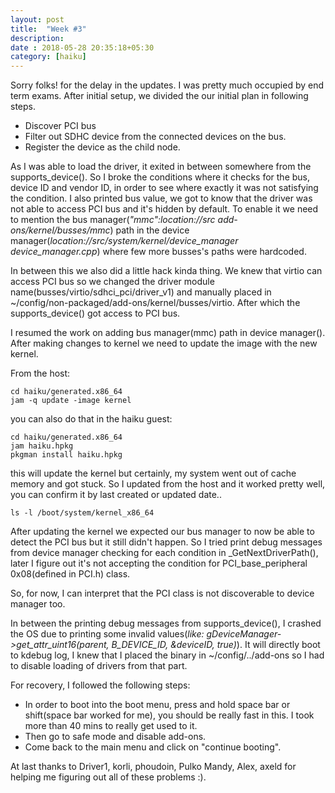```yaml
---
layout: post
title:  "Week #3"
description:
date : 2018-05-28 20:35:18+05:30
category: [haiku]
---
```

Sorry folks! for the delay in the updates. I was pretty much occupied by end term exams. After initial setup, we divided the our initial plan in following steps.

* Discover PCI bus
* Filter out SDHC device from the connected devices on the bus.
* Register the device as the child node.

As I was able to load the driver, it exited in between somewhere from the supports_device(). So I broke the conditions where it checks for the bus, device ID and vendor ID, in order to see where exactly it was not satisfying the condition. I also printed bus value, we got to know that the driver was not able to access PCI bus and it's hidden by default. To enable it we need to mention the bus manager(*"mmc":location://src add-ons/kernel/busses/mmc*) path in the device manager(*location://src/system/kernel/device_manager device_manager.cpp*) where few more busses's paths were hardcoded.

In between this we also did a little hack kinda thing. We knew that virtio can access PCI bus so we changed the driver module name(busses/virtio/sdhci_pci/driver_v1) and manually placed in ~/config/non-packaged/add-ons/kernel/busses/virtio. After which the supports_device() got access to PCI bus. 

I resumed the work on adding bus manager(mmc) path in device manager(). After making changes to kernel we need to update the image with the new kernel.

From the host:

    cd haiku/generated.x86_64
    jam -q update -image kernel
you can also do that in the haiku guest:

    cd haiku/generated.x86_64
    jam haiku.hpkg
    pkgman install haiku.hpkg

this will update the kernel but certainly, my system went out of cache memory and got stuck. So I updated from the host and it worked pretty well, you can confirm it by last created or updated date..

    ls -l /boot/system/kernel_x86_64

After updating the kernel we expected our bus manager to now be able to detect the PCI bus but it still didn't happen. So I tried print debug messages from device manager checking for each condition in _GetNextDriverPath(), later I figure out it's not accepting the condition for PCI_base_peripheral 0x08(defined in PCI.h) class. 

So, for now, I can interpret that the PCI class is not discoverable to device manager too.

In between the printing debug messages from supports_device(), I crashed the OS due to printing some invalid values(*like: gDeviceManager->get_attr_uint16(parent, B_DEVICE_ID, &deviceID, true)*). It will directly boot to kdebug log, I knew that I placed the binary in ~/config/../add-ons so I had to disable loading of drivers from that part.

For recovery, I followed the following steps:

* In order to boot into the boot menu, press and hold space bar or shift(space bar worked for me), you should be really fast in this. I took more than 40 mins to really get used to it. 
* Then go to safe mode and disable add-ons.
* Come back to the main menu and click on "continue booting".

At last thanks to Driver1, korli, phoudoin, Pulko Mandy, Alex, axeld for helping me figuring out all of these problems :).
